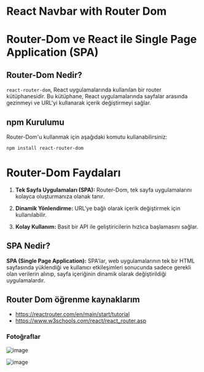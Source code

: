 # React Navbar with Router Dom

# Router-Dom ve React ile Single Page Application (SPA)

## Router-Dom Nedir?

`react-router-dom`, React uygulamalarında kullanılan bir router kütüphanesidir. Bu kütüphane, React uygulamalarında sayfalar arasında gezinmeyi ve URL'yi kullanarak içerik değiştirmeyi sağlar.

## npm Kurulumu

Router-Dom'u kullanmak için aşağıdaki komutu kullanabilirsiniz:

```bash
npm install react-router-dom
```

# Router-Dom Faydaları

1. **Tek Sayfa Uygulamaları (SPA):** Router-Dom, tek sayfa uygulamalarını kolayca oluşturmanıza olanak tanır.

2. **Dinamik Yönlendirme:** URL'ye bağlı olarak içerik değiştirmek için kullanılabilir.

3. **Kolay Kullanım:** Basit bir API ile geliştiricilerin hızlıca başlamasını sağlar.

## SPA Nedir?

**SPA (Single Page Application):** SPA'lar, web uygulamalarının tek bir HTML sayfasında yüklendiği ve kullanıcı etkileşimleri sonucunda sadece gerekli olan verilerin alınıp, sayfa içeriğinin dinamik olarak değiştirildiği uygulamalardır.

## Router Dom öğrenme kaynaklarım

- https://reactrouter.com/en/main/start/tutorial
- https://www.w3schools.com/react/react_router.asp

### Fotoğraflar

![image](https://github.com/HamzaDogann/React-Navbar-with-Router/assets/93007915/b7509197-f111-4b90-b55a-f2d87da02b4c)

![image](https://github.com/HamzaDogann/React-Navbar-with-Router/assets/93007915/a000b5be-3b21-4fd4-8e2a-54afc486a052)



